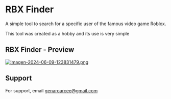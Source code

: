 
# RBX Finder 

A simple tool to search for a specific user of the famous video game Roblox.

This tool was created as a hobby and its use is very simple
## RBX Finder - Preview

[![imagen-2024-06-09-123831479.png](https://i.postimg.cc/D07RC23h/imagen-2024-06-09-123831479.png)](https://postimg.cc/gXBMjb0t)


## Support

For support, email genaroarcee@gmail.com 

